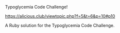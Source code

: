 Typoglycemia Code Challenge!

https://alicious.club/viewtopic.php?f=5&t=6&p=10#p10

A Ruby solution for the Typoglycemia Code Challenge.
